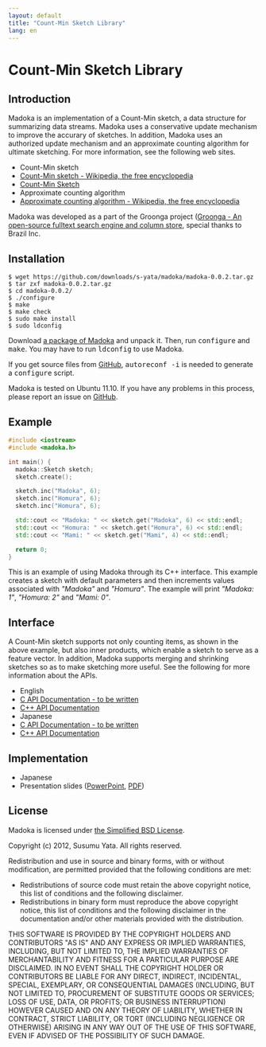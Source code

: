```yaml
---
layout: default
title: "Count-Min Sketch Library"
lang: en
---
```


# Count-Min Sketch Library

## Introduction

Madoka is an implementation of a Count-Min sketch, a data structure for summarizing data streams. Madoka uses a conservative update mechanism to improve the accurary of sketches. In addition, Madoka uses an authorized update mechanism and an approximate counting algorithm for ultimate sketching. For more information, see the following web sites.

* Count-Min sketch
 * [Count-Min sketch - Wikipedia, the free encyclopedia](http://en.wikipedia.org/wiki/Count-Min_sketch)
 * [Count-Min Sketch](https://sites.google.com/site/countminsketch/)
* Approximate counting algorithm
 * [Approximate counting algorithm - Wikipedia, the free encyclopedia](http://en.wikipedia.org/wiki/Approximate_counting_algorithm)

Madoka was developed as a part of the Groonga project ([Groonga - An open-source fulltext search engine and column store](http://groonga.org/), special thanks to Brazil Inc.

## Installation

```
$ wget https://github.com/downloads/s-yata/madoka/madoka-0.0.2.tar.gz
$ tar zxf madoka-0.0.2.tar.gz
$ cd madoka-0.0.2/
$ ./configure
$ make
$ make check
$ sudo make install
$ sudo ldconfig
```

Download [a package of Madoka](https://github.com/downloads/s-yata/madoka/madoka-0.0.2.tar.gz) and unpack it. Then, run <kbd>configure</kbd> and <kbd>make</kbd>. You may have to run <kbd>ldconfig</kbd> to use Madoka.

If you get source files from [GitHub](http://github.com/s-yata/madoka), <kbd>autoreconf -i</kbd> is needed to generate a <kbd>configure</kbd> script.

Madoka is tested on Ubuntu 11.10. If you have any problems in this process, please report an issue on [GitHub](http://github.com/s-yata/madoka/issues).

## Example

```cpp
#include <iostream>
#include <madoka.h>

int main() {
  madoka::Sketch sketch;
  sketch.create();

  sketch.inc("Madoka", 6);
  sketch.inc("Homura", 6);
  sketch.inc("Homura", 6);

  std::cout << "Madoka: " << sketch.get("Madoka", 6) << std::endl;
  std::cout << "Homura: " << sketch.get("Homura", 6) << std::endl;
  std::cout << "Mami: " << sketch.get("Mami", 4) << std::endl;

  return 0;
}
```

This is an example of using Madoka through its C++ interface. This example creates a sketch with default parameters and then increments values associated with <var>"Madoka"</var> and <var>"Homura"</var>. The example will print <var>"Madoka: 1"</var>, <var>"Homura: 2"</var> and <var>"Mami: 0"</var>.

## Interface

A Count-Min sketch supports not only counting items, as shown in the above example, but also inner products, which enable a sketch to serve as a feature vector. In addition, Madoka supports merging and shrinking sketches so as to make sketching more useful. See the following for more information about the APIs.

* English
 * [C API Documentation - to be written](doc/c-api.html)
 * [C++ API Documentation](doc/cpp-api.html)
* Japanese
 * [C API Documentation - to be written](doc/c-api.ja.html)
 * [C++ API Documentation](doc/cpp-api.ja.html)

## Implementation

* Japanese
 * Presentation slides ([PowerPoint](https://github.com/downloads/s-yata/madoka/TokyoNLP-09-madoka.pptx), [PDF](https://github.com/downloads/s-yata/madoka/TokyoNLP-09-madoka.pdf))

## License

Madoka is licensed under [the Simplified BSD License](http://www.opensource.org/licenses/bsd-license.php).

Copyright (c) 2012, Susumu Yata. All rights reserved.

Redistribution and use in source and binary forms, with or without modification, are permitted provided that the following conditions are met:

* Redistributions of source code must retain the above copyright notice, this list of conditions and the following disclaimer.
* Redistributions in binary form must reproduce the above copyright notice, this list of conditions and the following disclaimer in the documentation and/or other materials provided with the distribution.

THIS SOFTWARE IS PROVIDED BY THE COPYRIGHT HOLDERS AND CONTRIBUTORS "AS IS" AND ANY EXPRESS OR IMPLIED WARRANTIES, INCLUDING, BUT NOT LIMITED TO, THE IMPLIED WARRANTIES OF MERCHANTABILITY AND FITNESS FOR A PARTICULAR PURPOSE ARE DISCLAIMED. IN NO EVENT SHALL THE COPYRIGHT HOLDER OR CONTRIBUTORS BE LIABLE FOR ANY DIRECT, INDIRECT, INCIDENTAL, SPECIAL, EXEMPLARY, OR CONSEQUENTIAL DAMAGES (INCLUDING, BUT NOT LIMITED TO, PROCUREMENT OF SUBSTITUTE GOODS OR SERVICES; LOSS OF USE, DATA, OR PROFITS; OR BUSINESS INTERRUPTION) HOWEVER CAUSED AND ON ANY THEORY OF LIABILITY, WHETHER IN CONTRACT, STRICT LIABILITY, OR TORT (INCLUDING NEGLIGENCE OR OTHERWISE) ARISING IN ANY WAY OUT OF THE USE OF THIS SOFTWARE, EVEN IF ADVISED OF THE POSSIBILITY OF SUCH DAMAGE.

